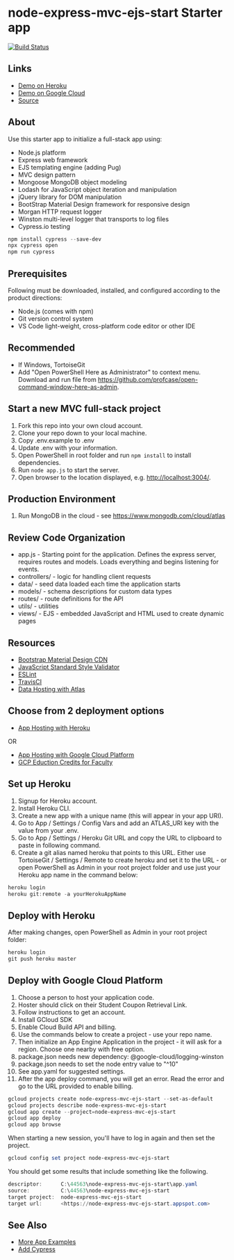 # node-express-mvc-ejs-start Starter app

[![Build Status](https://travis-ci.org/denisecase/node-express-mvc-ejs-start.svg?branch=master)](https://travis-ci.org/denisecase/node-express-mvc-ejs-start)

## Links

- [Demo on Heroku](https://node-express-mvc-ejs-start-h.herokuapp.com/)
- [Demo on Google Cloud](https://node-express-mvc-ejs-start.appspot.com)
- [Source](https://github.com/denisecase/node-express-mvc-ejs-start)

## About

Use this starter app to initialize a full-stack app using:

- Node.js platform
- Express web framework
- EJS templating engine (adding Pug)
- MVC design pattern
- Mongoose MongoDB object modeling
- Lodash for JavaScript object iteration and manipulation
- jQuery library for DOM manipulation
- BootStrap Material Design framework for responsive design
- Morgan HTTP request logger
- Winston multi-level logger that transports to log files
- Cypress.io testing 

```PowerShell
npm install cypress --save-dev
npx cypress open
npm run cypress
```

## Prerequisites

Following must be downloaded, installed, and configured according to the product directions:

- Node.js (comes with npm)
- Git version control system
- VS Code light-weight, cross-platform code editor or other IDE

## Recommended

- If Windows, TortoiseGit
- Add "Open PowerShell Here as Administrator" to context menu. Download and run file from <https://github.com/profcase/open-command-window-here-as-admin>.

## Start a new MVC full-stack project

1. Fork this repo into your own cloud account.
2. Clone your repo down to your local machine.
3. Copy .env.example to .env
4. Update .env with your information.
5. Open PowerShell in root folder and run `npm install` to install dependencies.
6. Run `node app.js` to start the server.
7. Open browser to the location displayed, e.g. <http://localhost:3004/>.

## Production Environment

1. Run MongoDB in the cloud - see <https://www.mongodb.com/cloud/atlas>

## Review Code Organization

- app.js - Starting point for the application. Defines the express server, requires routes and models. Loads everything and begins listening for events.
- controllers/ - logic for handling client requests
- data/ - seed data loaded each time the application starts
- models/ - schema descriptions for custom data types
- routes/ - route definitions for the API
- utils/ - utilities
- views/ - EJS - embedded JavaScript and HTML used to create dynamic pages

## Resources

- [Bootstrap Material Design CDN](https://mdbootstrap.com/md-bootstrap-cdn/)
- [JavaScript Standard Style Validator](https://standardjs.com/demo.html)
- [ESLint](https://eslint.org/)
- [TravisCI](https://travis-ci.org/)
- [Data Hosting with Atlas](https://www.mongodb.com/cloud/atlas)

## Choose from 2 deployment options

- [App Hosting with Heroku](https://www.heroku.com/)

OR

- [App Hosting with Google Cloud Platform](https://cloud.google.com/gcp)
- [GCP Eduction Credits for Faculty](https://edu.google.com/programs/faculty/?modal_active=none)

## Set up Heroku

1. Signup for Heroku account.
1. Install Heroku CLI.
1. Create a new app with a unique name (this will appear in your app URI).
1. Go to App / Settings / Config Vars and add an ATLAS_URI key with the value from your .env.
1. Go to App / Settings / Heroku Git URL and copy the URL to clipboard to paste in following command.
1. Create a git alias named heroku that points to this URL. Either use TortoiseGit / Settings / Remote to create heroku and set it to the URL - or open PowerShell as Admin in your root project folder and use just your Heroku app name in the command below:

```PowerShell
heroku login
heroku git:remote -a yourHerokuAppName
```

## Deploy with Heroku

After making changes, open PowerShell as Admin in your root project folder:

```PowerShell
heroku login
git push heroku master
```

## Deploy with Google Cloud Platform

1. Choose a person to host your application code.
1. Hoster should click on their Student Coupon Retrieval Link.
1. Follow instructions to get an account.
1. Install GCloud SDK
1. Enable Cloud Build API and billing.
1. Use the commands below to create a project - use your repo name.
1. Then initialize an App Engine Application in the project - it will ask for a region. Choose one nearby with free option.
1. package.json needs new dependency: @google-cloud/logging-winston
1. package.json needs to set the node entry value to "^10"
1. See app.yaml for suggested settings.
1. After the app deploy command, you will get an error. Read the error and go to the URL provided to enable billing.

```PowerShell
gcloud projects create node-express-mvc-ejs-start --set-as-default
gcloud projects describe node-express-mvc-ejs-start
gcloud app create --project=node-express-mvc-ejs-start
gcloud app deploy
gcloud app browse
```

When starting a new session, you'll have to log in again and then set the project.

```PowerShell
gcloud config set project node-express-mvc-ejs-start
```

You should get some results that include something like the following.

```PowerShell
descriptor:      C:\44563\node-express-mvc-ejs-start\app.yaml
source:          C:\44563\node-express-mvc-ejs-start
target project:  node-express-mvc-ejs-start
target url:      <https://node-express-mvc-ejs-start.appspot.com>
```

## See Also

- [More App Examples](https://profcase.github.io/web-apps-list/)
- [Add Cypress](https://www.freecodecamp.org/news/how-to-add-end-to-end-tests-to-your-project-with-cypress-a74437f6df6e/)
